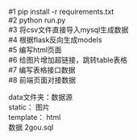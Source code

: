 #1 pip install -r requirements.txt<br>
#2 python run.py<br>
#3 将csv文件直接导入mysql生成数据<br>
#4 根据flask反向生成models<br>
#5 编写html页面<br>
#6 给图片增加超链接，跳转table表格<br>
#7 编写表格接口数据<br>
#8 前端页面对接数据<br>


data文件夹：数据源<br>
static： 图片<br>
template： html<br>
数据 2gou.sql<br>
